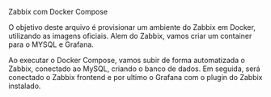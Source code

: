 Zabbix com Docker Compose

O objetivo deste arquivo é provisionar um ambiente do Zabbix em Docker, utilizando as imagens oficiais. Alem do Zabbix, vamos criar um container para o MYSQL e Grafana.

Ao executar o Docker Compose, vamos subir de forma automatizada o Zabbix, conectado ao MySQL, criando o banco de dados. Em seguida, será conectado o Zabbix frontend e por ultimo o Grafana com o plugin do Zabbix instalado.
